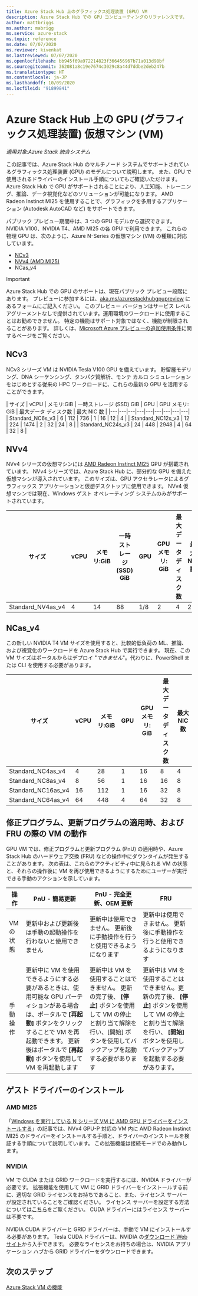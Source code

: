 ```yaml
---
title: Azure Stack Hub 上のグラフィックス処理装置 (GPU) VM
description: Azure Stack Hub での GPU コンピューティングのリファレンスです。
author: mattbriggs
ms.author: mabrigg
ms.service: azure-stack
ms.topic: reference
ms.date: 07/07/2020
ms.reviewer: kivenkat
ms.lastreviewed: 07/07/2020
ms.openlocfilehash: bb945f69a972214823f366456967b71a013d98bf
ms.sourcegitcommit: 362081a8c19e7674c3029c8a44d7ddbe2deb247b
ms.translationtype: HT
ms.contentlocale: ja-JP
ms.lasthandoff: 10/09/2020
ms.locfileid: "91899841"
---
```

# <a name="graphics-processing-unit-gpu-virtual-machine-vm-on-azure-stack-hub"></a>Azure Stack Hub 上の GPU (グラフィックス処理装置) 仮想マシン (VM)

*適用対象:Azure Stack 統合システム*

この記事では、Azure Stack Hub のマルチノード システムでサポートされているグラフィックス処理装置 (GPU) のモデルについて説明します。 また、GPU で使用されるドライバーのインストール手順についてもご確認いただけます。 Azure Stack Hub で GPU がサポートされることにより、人工知能、トレーニング、推論、データ視覚化などのソリューションが可能になります。 AMD Radeon Instinct MI25 を使用することで、グラフィックを多用するアプリケーション (Autodesk AutoCAD など) をサポートできます。

パブリック プレビュー期間中は、3 つの GPU モデルから選択できます。 NVIDIA V100、NVIDIA T4、AMD MI25 の各 GPU で利用できます。 これらの物理 GPU は、次のように、Azure N-Series の仮想マシン (VM) の種類に対応しています。
- [NCv3](/azure/virtual-machines/ncv3-series)
- [NVv4 (AMD MI25)](/azure/virtual-machines/nvv4-series)
- NCas_v4

> [!IMPORTANT]  
> Azure Stack Hub での GPU のサポートは、現在パブリック プレビュー段階にあります。 プレビューに参加するには、[aka.ms/azurestackhubgpupreview](https://aka.ms/azurestackhubgpupreview) にあるフォームにご記入ください。
> このプレビュー バージョンはサービス レベル アグリーメントなしで提供されています。運用環境のワークロードに使用することはお勧めできません。 特定の機能はサポート対象ではなく、機能が制限されることがあります。 詳しくは、[Microsoft Azure プレビューの追加使用条件](https://azure.microsoft.com/support/legal/preview-supplemental-terms/)に関するページをご覧ください。

## <a name="ncv3"></a>NCv3

NCv3 シリーズ VM は NVIDIA Tesla V100 GPU を備えています。 貯留層モデリング、DNA シーケンシング、タンパク質解析、モンテ カルロ シミュレーションをはじめとする従来の HPC ワークロードに、これらの最新の GPU を活用することができます。 

| サイズ | vCPU | メモリ:GiB | 一時ストレージ (SSD) GiB | GPU | GPU メモリ: GiB | 最大データ ディスク数 | 最大 NIC 数 |
|---|---|---|---|---|---|---|---|---|
| Standard_NC6s_v3    | 6  | 112 | 736  | 1 | 16 | 12 | 4 |
| Standard_NC12s_v3   | 12 | 224 | 1474 | 2 | 32 | 24 | 8 |
| Standard_NC24s_v3   | 24 | 448 | 2948 | 4 | 64 | 32 | 8 |

## <a name="nvv4"></a>NVv4

NVv4 シリーズの仮想マシンには [AMD Radeon Instinct MI25](https://www.amd.com/en/products/professional-graphics/instinct-MI25) GPU が搭載されています。 NVv4 シリーズでは、Azure Stack Hub に、部分的な GPU を備えた仮想マシンが導入されています。 このサイズは、GPU アクセラレータによるグラフィックス アプリケーションと仮想デスクトップに使用できます。 NVv4 仮想マシンでは現在、Windows ゲスト オペレーティング システムのみがサポートされています。 

| サイズ | vCPU | メモリ:GiB | 一時ストレージ (SSD) GiB | GPU | GPU メモリ: GiB | 最大データ ディスク数 | 最大 NIC 数 | 
| --- | --- | --- | --- | --- | --- | --- | --- |   
| Standard_NV4as_v4 |4 |14 |88 | 1/8 | 2 | 4 | 2 | 

## <a name="ncas_v4"></a>NCas_v4

この新しい NVIDIA T4 VM サイズを使用すると、比較的低負荷の ML、推論、および視覚化のワークロードを Azure Stack Hub で実行できます。 現在、この VM サイズはポータルからはデプロイ "*できません*"。代わりに、PowerShell または CLI を使用する必要があります。


| サイズ | vCPU | メモリ:GiB | GPU | GPU メモリ: GiB | 最大データ ディスク数 | 最大 NIC 数 | 
| --- | --- | --- | --- | --- | --- | --- |
| Standard_NC4as_v4 |4 |28 | 1 | 16 | 8 | 4 | 
| Standard_NC8as_v4 |8 |56 | 1 | 16 | 16 | 8 | 
| Standard_NC16as_v4 |16 |112 | 1 | 16 | 32 | 8 | 
| Standard_NC64as_v4 |64 |448 | 4 | 64 | 32 | 8 | 


## <a name="patch-and-update-fru-behavior-of-vms"></a>修正プログラム、更新プログラムの適用時、および FRU の際の VM の動作 

GPU VM では、修正プログラムと更新プログラム (PnU) の適用時や、Azure Stack Hub のハードウェア交換 (FRU) などの操作中にダウンタイムが発生することがあります。 次の表は、これらのアクティビティ中に見られる VM の状態と、それらの操作後に VM を再び使用できるようにするためにユーザーが実行できる手動のアクションを示しています。 

| 操作 | PnU - 簡易更新 | PnU - 完全更新、OEM 更新 | FRU | 
| --- | --- | --- | --- | 
| VM の状態  | 更新中および更新後は手動の起動操作を行わないと使用できません | 更新中は使用できません。 更新後に手動操作を行うと使用できるようになります | 更新中は使用できません。 更新後に手動操作を行うと使用できるようになります| 
| 手動操作 | 更新中に VM を使用できるようにする必要があるときは、使用可能な GPU パーティションがある場合は、ポータルで **[再起動]** ボタンをクリックすることで VM を再起動できます。 更新後はポータルで **[再起動]** ボタンを使用して VM を再起動します | 更新中は VM を使用することはできません。 更新の完了後、 **[停止]** ボタンを使用して VM の停止と割り当て解除を行い、[開始] ボタンを使用してバックアップを起動する必要があります | 更新中は VM を使用することはできません。更新の完了後、 **[停止]** ボタンを使用して VM の停止と割り当て解除を行い、 **[開始]** ボタンを使用してバックアップを起動する必要があります。| 

## <a name="guest-driver-installation"></a>ゲスト ドライバーのインストール 

### <a name="amd-mi25"></a>AMD MI25
「[Windows を実行している N シリーズ VM に AMD GPU ドライバーをインストールする](/azure/virtual-machines/windows/n-series-amd-driver-setup)」の記事では、NVv4 GPU-P 対応の VM 内に AMD Radeon Instinct MI25 のドライバーをインストールする手順と、ドライバーのインストールを検証する手順について説明しています。 この拡張機能は接続モードでのみ動作します。

### <a name="nvidia"></a>NVIDIA

VM で CUDA または GRID ワークロードを実行するには、NVIDIA ドライバーが必要です。 拡張機能を使用して VM に GRID ドライバーをインストールする前に、適切な GRID ライセンスをお持ちであること、また、ライセンス サーバーが設定されていることをご確認ください。 ライセンス サーバーを設定する方法については[こちら](https://docs.nvidia.com/grid/ls/latest/grid-license-server-user-guide/index.html)をご覧ください。 CUDA ドライバーにはライセンス サーバーは不要です。

NVIDIA CUDA ドライバーと GRID ドライバーは、手動で VM にインストールする必要があります。 Tesla CUDA ドライバーは、NVIDIA の[ダウンロード Web サイト](https://www.nvidia.com/Download/index.aspx)から入手できます。 必要なライセンスをお持ちの場合は、NVIDIA アプリケーション ハブから GRID ドライバーをダウンロードできます。

## <a name="next-steps"></a>次のステップ 

[Azure Stack VM の機能](azure-stack-vm-considerations.md)